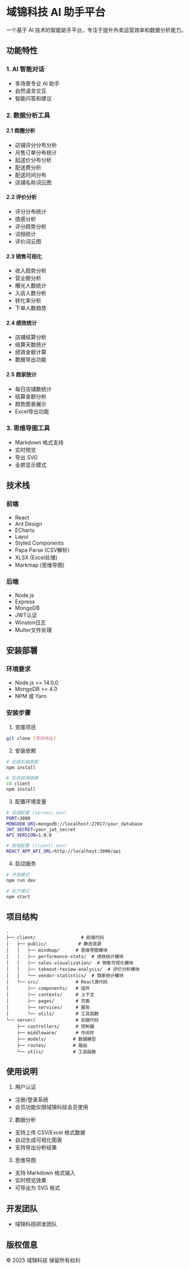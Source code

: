 # 域锦科技 AI 助手平台

一个基于 AI 技术的智能助手平台，专注于提升外卖运营效率和数据分析能力。

## 功能特性

### 1. AI 智能对话
- 多场景专业 AI 助手
- 自然语言交互
- 智能问答和建议

### 2. 数据分析工具

#### 2.1 商圈分析
- 店铺评分分布分析
- 月售订单分布统计
- 起送价分布分析
- 配送费分析
- 配送时间分布
- 店铺名称词云图

#### 2.2 评价分析
- 评分分布统计
- 情感分析
- 评分趋势分析
- 词频统计
- 评价词云图

#### 2.3 销售可视化
- 收入趋势分析
- 营业额分析
- 曝光人数统计
- 入店人数分析
- 转化率分析
- 下单人数趋势

#### 2.4 绩效统计
- 店铺结算分析
- 结算天数统计
- 绩效金额计算
- 数据导出功能

#### 2.5 商家统计
- 每日店铺数统计
- 结算金额分析
- 趋势图表展示
- Excel导出功能

### 3. 思维导图工具
- Markdown 格式支持
- 实时预览
- 导出 SVG
- 全屏显示模式

## 技术栈

### 前端
- React
- Ant Design
- ECharts
- Layui
- Styled Components
- Papa Parse (CSV解析)
- XLSX (Excel处理)
- Markmap (思维导图)

### 后端
- Node.js
- Express
- MongoDB
- JWT认证
- Winston日志
- Multer文件处理

## 安装部署

### 环境要求
- Node.js >= 14.0.0
- MongoDB >= 4.0
- NPM 或 Yarn

### 安装步骤

1. 克隆项目
```bash
git clone [项目地址]
```

2. 安装依赖
```bash
# 安装后端依赖
npm install

# 安装前端依赖
cd client
npm install
```

3. 配置环境变量
```bash
# 后端配置 (server/.env)
PORT=3000
MONGODB_URI=mongodb://localhost:27017/your_database
JWT_SECRET=your_jwt_secret
API_VERSION=1.0.0

# 前端配置 (client/.env)
REACT_APP_API_URL=http://localhost:3000/api
```

4. 启动服务
```bash
# 开发模式
npm run dev

# 生产模式
npm start
```

## 项目结构
```
.
├── client/                 # 前端代码
│   ├── public/            # 静态资源
│   │   ├── mindmap/      # 思维导图模块
│   │   ├── performance-stats/  # 绩效统计模块
│   │   ├── sales-visualization/  # 销售可视化模块
│   │   ├── takeout-review-analysis/  # 评价分析模块
│   │   └── vendor-statistics/  # 商家统计模块
│   └── src/              # React源代码
│       ├── components/   # 组件
│       ├── contexts/     # 上下文
│       ├── pages/        # 页面
│       ├── services/     # 服务
│       └── utils/        # 工具函数
└── server/               # 后端代码
    ├── controllers/      # 控制器
    ├── middleware/       # 中间件
    ├── models/          # 数据模型
    ├── routes/          # 路由
    └── utils/           # 工具函数
```

## 使用说明

1. 用户认证
- 注册/登录系统
- 会员功能仅限域锦科技会员使用

2. 数据分析
- 支持上传 CSV/Excel 格式数据
- 自动生成可视化图表
- 支持导出分析结果

3. 思维导图
- 支持 Markdown 格式输入
- 实时预览效果
- 可导出为 SVG 格式

## 开发团队

- 域锦科技研发团队

## 版权信息

© 2025 域锦科技 保留所有权利 